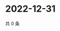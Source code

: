 # 2022-12-31

共 0 条

<!-- BEGIN WEIBO -->
<!-- 最后更新时间 Sat Dec 31 2022 17:12:12 GMT+0800 (China Standard Time) -->

<!-- END WEIBO -->
